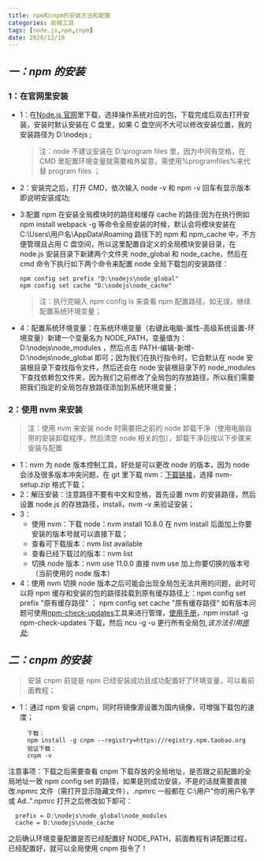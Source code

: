 ```yaml
---
title: npm和cnpm的安装方法和配置
categories: 前端工具
tags: [node.js,npm,cnpm]
date: 2020/12/10
---
```


## _一：npm 的安装_

### 1：在官网里安装

- 1：在[Node.js 官网](https://nodejs.org/en/)里下载，选择操作系统对应的包，下载完成后双击打开安装，安装时默认安装在 C 盘里，如果 C 盘空间不大可以修改安装位置，我的安装路径为 D:\nodejs ;
  > 注：node 不建议安装在 D:\program files 里，因为中间有空格，在 CMD 里配置环境变量就需要格外留意，需使用%programfiles%来代替 program files ；
- 2：安装完之后，打开 CMD，依次输入 node -v 和 npm -v 回车有显示版本即说明安装成功;
- 3:配置 npm 在安装全局模块时的路径和缓存 cache 的路径:因为在执行例如 npm install webpack -g 等命令全局安装的时候，默认会将模块安装在 C:\Users\用户名\AppData\Roaming 路径下的 npm 和 npm_cache 中，不方便管理且占用 C 盘空间，所以这里配置自定义的全局模块安装目录，在 node.js 安装目录下新建两个文件夹 node_global 和 node_cache，然后在 cmd 命令下执行如下两个命令来配置 node 全局下载包的安装路径：

      npm config set prefix "D:\nodejs\node_global"
      npm config set cache "D:\nodejs\node_cache"

  > 注：执行完输入 npm config ls 来查看 npm 配置路径，如无误，继续配置系统环境变量；

- 4：配置系统环境变量：在系统环境变量（右键此电脑-属性-高级系统设置-环境变量）新建一个变量名为 NODE_PATH，变量值为：D:\nodejs\node_modules ，然后点击 PATH-编辑-新增-D:\nodejs\node_global 即可；因为我们在执行指令时，它会默认在 node 安装根目录下查找指令文件，然后还会在 node 安装根目录下的 node_modules 下查找依赖包文件夹，因为我们之前修改了全局包的存放路径，所以我们需要把我们指定的全局包存放路径添加到系统环境变量；

### 2：使用 nvm 来安装

> 注：使用 nvm 来安装 node 时需要把之前的 node 卸载干净（使用电脑自带的安装卸载程序，然后清空 node 相关的包），卸载干净后按以下步骤来安装与配置

- 1：nvm 为 node 版本控制工具，好处是可以更改 node 的版本，因为 node 会涉及很多版本冲突问题，在 git 里下载 nvm：[下载链接](https://github.com/coreybutler/nvm-windows/releases)，选择 nvm-setup.zip 格式下载；
- 2：解压安装：注意路径不要有中文和空格，首先设置 nvm 的安装路径，然后设置 node.js 的存放路径，install，nvm -v 来验证安装；
- 3：
  - 使用 nvm：下载 node：nvm install 10.8.0 在 nvm install 后面加上你要安装的版本号就可以直接下载；
  - 查看可下载版本：nvm list available
  - 查看已经下载过的版本：nvm list
  - 切换 node 版本：nvm use 11.0.0 直接 nvm use 加上你要切换的版本号（当前使用的 node 版本）
- 4：使用 nvm 切换 node 版本之后可能会出现全局包无法共用的问题，此时可以将 npm 缓存和安装的包的路径挂载到原有缓存路径上：npm config set prefix "原有缓存路径" ； npm config set cache "原有缓存路径" 如有版本问题可使用[npm-check-updates](https://libraries.io/npm/npm-check-updates)工具来进行管理，[使用手册](https://www.cnblogs.com/vickylinj/p/12230374.html)，npm install -g npm-check-updates 下载，然后 ncu -g -u 更行所有全局包,_该方法引用[原处](https://segmentfault.com/q/1010000009977998/a-1020000009978391)_;

## _二：cnpm 的安装_

> 安装 cnpm 前提是 npm 已经安装成功且成功配置好了环境变量，可以看前面教程；

- 1：通过 npm 安装 cnpm，同时将镜像源设置为国内镜像，可增强下载包的速度；

        下载：
        npm install -g cnpm --registry=https://registry.npm.taobao.org
        验证下载：
        cnpm -v

注意事项：下载之后需要查看 cnpm 下载存放的全局地址，是否跟之前配置的全局地址一致 npm config set 的路径，如果是则成功安装，不是的话就需要直接改.npmrc 文件（需打开显示隐藏文件），.npmrc 一般都在 C:\用户\"你的用户名字或 Ad.."\.npmrc
打开之后修改如下即可：

      prefix = D:\nodejs\node_global\node_modules
      cache = D:\nodejs\node_cache

之后确认环境变量配置是否已经配置好 NODE_PATH，前面教程有讲配置过程，已经配置好，就可以全局使用 cnpm 指令了！
